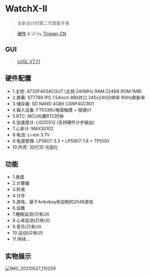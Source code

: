 # WatchX-II

> 全新设计的第二代智能手表

> [硬件](https://github.com/Trigger-CN/WatchX-II_Hardware) & UI by [Trigger-CN](https://github.com/Trigger-CN)

## GUI
> [LVGL V7.7.1](https://github.com/lvgl/lvgl/releases/tag/v7.7.1)

## 硬件配置
* 1.主控: AT32F403ACGU7 (主频:240MHz RAM:224KB ROM:1MB)
* 2.屏幕: ST7789 IPS 1.54inch 8Bit并口 240x240分辨率 60Hz刷新率
* 3.储存器: SD NAND 4GBit CSNP4GCR01
* 4.输入设备: FT6336U电容触摸 + 按键x1
* 5.RTC: MCU内置RTC时钟
* 6.加速度计: LIS2DS12 (支持硬件计步输出)
* 7.心率计: MAX30102
* 8.电池: Li-ion 3.7V 
* 9.电源管理: LP5907-3.3 + LP5907-1.8 + TP5100
* 10.外壳: 3D打印 光固化

## 功能
* 1.表盘
* 2.计算器
* 3.秒表
* 4.计步
* 5.游戏，基于Arduiboy和自制的2048游戏
* 6.设置
* 7.睡眠监测(只有UI)
* 8.心率监测(只有UI)
* 9.音乐(只有UI)
* 10.运动(只有UI)
* 11.待续...

## 实物展示
![IMG_20210527_110259](https://github.com/FASTSHIFT/WatchX-II/blob/master/images/IMG_20210527_110259.jpg)
